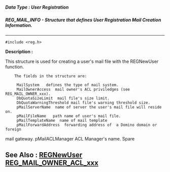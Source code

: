 ##### Data Type : User Registration
##### REG_MAIL_INFO - Structure that defines User Registration Mail Creation Information. 
---
```
#include <reg.h>
```
**Description :**

This structure is used for creating a user's mail file with the REGNewUser 
function. 

        The fields in the structure are:

         MailSystem   defines the type of mail system.
         MailOwnerAccess  mail owner's ACL priviledges (see REG_MAIL_OWNER_xxx).
         DbQuotaSizeLimit  mail file's size limit.   
         DbQuotaWarningThreshold mail file's warning threshold size.
         pMailServerName  name of server the user's mail file will reside on.
         pMailFileName   path name of user's mail file.
         pMailTemplateName  name of mail template
         pMailForwardAddress  forwarding address of  a Domino domain or foreign 
mail gateway.
         pMailACLManager  ACL Manager's name. 
         Spare


**See Also :**
[REGNewUser](/reference/Func/REGNewUser)
[REG_MAIL_OWNER_ACL_xxx](/reference/Symb/REG_MAIL_OWNER_ACL_xxx)
---

